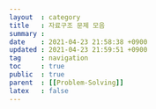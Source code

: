 ```yaml
---
layout  : category
title   : 자료구조 문제 모음
summary : 
date    : 2021-04-23 21:58:38 +0900
updated : 2021-04-23 21:59:51 +0900
tag     : navigation
toc     : true
public  : true
parent  : [[Problem-Solving]]
latex   : false
---
```


